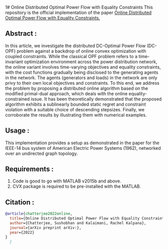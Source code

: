 1# Online Distributed Optimal Power Flow with Equality Constraints
This repository is the official implementation of the paper [Online Distributed Optimal Power Flow with Equality Constraints.](https://arxiv.org/abs/)

## Abstract :

In this article, we investigate the distributed DC-Optimal Power Flow (DC-OPF) problem against a backdrop of online convex optimization with coupled constraints. While the classical OPF problem refers to a time-invariant optimization environment across the power distribution network, the online variant involves time-varying objectives and equality constraints, with the cost functions gradually being disclosed to the generating agents in the network. The agents (generators and loads) in the network are only privy to their own local objectives and constraints. To this end, we address the problem by proposing a distributed online algorithm based on the modified primal-dual approach, which deals with the online equality-constrained issue. It has been theoretically demonstrated that the proposed algorithm exhibits a sublinearly bounded static regret and constraint violation with a suitable choice of descending stepsizes. Finally, we corroborate the results by illustrating them with numerical examples.

## Usage : 

This implementation provides a setup as demonstrated in the paper for the IEEE-14 bus system of American Electric Power Systems (1962), networked over an undirected graph topology. 

## Requirements :

1. Code is good to go with MATLAB v2015b and above.
2. CVX package is required to be pre-installed with the MATLAB.

## Citation : 


```bibtex
@article{chatterjee2022online,
  title={Online Distributed Optimal Power Flow with Equality Constraints},
  author={Chatterjee, Sushobhan and Kalaimani, Rachel Kalpana},
  journal={arXiv preprint arXiv:},
  year={2022}
}
  }
```
